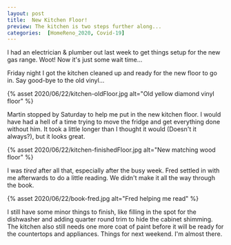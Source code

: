 ```yaml
---
layout: post
title:  New Kitchen Floor!
preview: The kitchen is two steps further along...
categories:  [HomeReno_2020, Covid-19]
---
```


I had an electrician & plumber out last week to get things setup for the new gas range. Woot! Now it's just some wait time...

Friday night I got the kitchen cleaned up and ready for the new floor to go in. Say good-bye to the old vinyl...

{% asset 2020/06/22/kitchen-oldFloor.jpg alt="Old yellow diamond vinyl floor" %}

Martin stopped by Saturday to help me put in the new kitchen floor. I would have had a hell of a time trying to move the fridge and get everything done without him. It took a little longer than I thought it would (Doesn't it always?), but it looks great. 

{% asset 2020/06/22/kitchen-finishedFloor.jpg alt="New matching wood floor" %}

I was *tired* after all that, especially after the busy week. Fred settled in with me afterwards to do a little reading. We didn't make it all the way through the book.  

{% asset 2020/06/22/book-fred.jpg alt="Fred helping me read" %}

I still have some minor things to finish, like filling in the spot for the dishwasher and adding quarter round trim to hide the cabinet shimming. The kitchen also still needs one more coat of paint before it will be ready for the countertops and appliances. Things for next weekend. I'm almost there.


